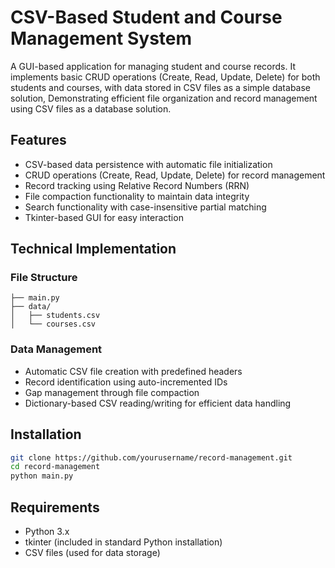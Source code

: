 # CSV-Based Student and Course Management System

A GUI-based application for managing student and course records. It implements basic CRUD operations (Create, Read, Update, Delete) for both students and courses, with data stored in CSV files as a simple database solution,
Demonstrating efficient file organization and record management using CSV files as a database solution.

## Features

- CSV-based data persistence with automatic file initialization
- CRUD operations (Create, Read, Update, Delete) for record management
- Record tracking using Relative Record Numbers (RRN)
- File compaction functionality to maintain data integrity
- Search functionality with case-insensitive partial matching
- Tkinter-based GUI for easy interaction

## Technical Implementation

### File Structure
```
├── main.py
├── data/
│   ├── students.csv
│   └── courses.csv
```

### Data Management
- Automatic CSV file creation with predefined headers
- Record identification using auto-incremented IDs
- Gap management through file compaction
- Dictionary-based CSV reading/writing for efficient data handling

## Installation

```bash
git clone https://github.com/yourusername/record-management.git
cd record-management
python main.py
```

## Requirements
- Python 3.x
- tkinter (included in standard Python installation)
- CSV files (used for data storage)

